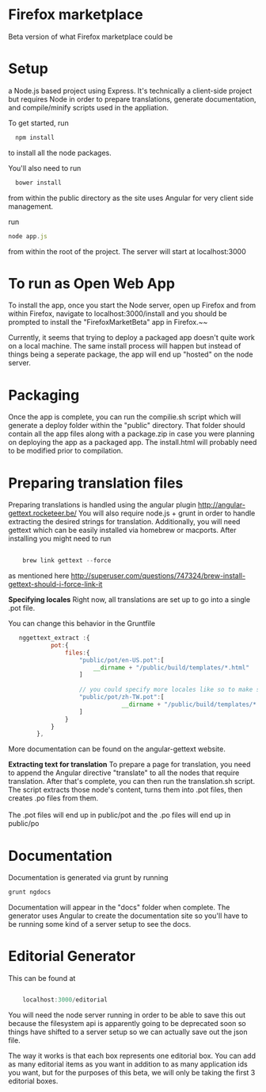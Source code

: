 Firefox marketplace
==========

Beta version of what Firefox marketplace could be

Setup
==========
a Node.js based project using Express. It's technically a client-side project but requires
Node in order to prepare translations, generate documentation, and compile/minify scripts used
in the appliation.



To get started, run
```javascript
  npm install
```

to install all the node packages.


You'll also need to run

```javascript
  bower install
```

from within the public directory as the site uses Angular for very client side management.

run 
```javascript
node app.js
```
from within the root of the project. The server will start at localhost:3000


To run as Open Web App
============
To install the app, once you start the Node server,  open up Firefox and from within Firefox, navigate to localhost:3000/install and you should be prompted to install the "FirefoxMarketBeta" app in Firefox.~~

Currently, it seems that trying to deploy a packaged app doesn't quite work on a local machine. The same install process will happen but instead of things 
being a seperate package, the app will end up "hosted" on the node server.



Packaging
============
Once the app is complete, you can run the compilie.sh script which will generate a deploy folder within the "public" directory. That folder should contain 
all the app files along with a package.zip in case you were planning on deploying the app as a packaged app. The install.html will probably need to be modified
prior to compilation.


Preparing translation files 
==============
Preparing translations is handled using the angular plugin http://angular-gettext.rocketeer.be/
You will also require node.js + grunt in order to handle extracting the desired strings for translation.
Additionally, you will need gettext which can be easily installed via homebrew or macports. After installing you might need to run

```javascript
    
    brew link gettext --force

```
as mentioned here http://superuser.com/questions/747324/brew-install-gettext-should-i-force-link-it

__Specifying locales__
Right now, all translations are set up to go into a single .pot file.

You can change this behavior in the Gruntfile
````javascript
   nggettext_extract :{
            pot:{
                files:{
                    "public/pot/en-US.pot":[
                        __dirname + "/public/build/templates/*.html"
                    ]
                    
                    // you could specify more locales like so to make seperate .pot files
                    "public/pot/zh-TW.pot":[
                                __dirname + "/public/build/templates/*.html"
                    ]
                }
            }
        },
````

More documentation can be found on the angular-gettext website.

__Extracting text for translation__
To prepare a page for translation, you need to append the Angular directive "translate" to all the nodes that require translation.
After that's complete, you can then run the translation.sh script. The script extracts those node's content, turns them into .pot files, then 
creates .po files from them. 
<br/>
<br/>
The .pot files will end up in public/pot and the .po files will end up in public/po


Documentation
=========
Documentation is generated via grunt by running 
````javascript
grunt ngdocs

````

Documentation will appear in the "docs" folder when complete.
The generator uses Angular to create the documentation site so 
you'll have to be running some kind of a server setup to see the docs.


Editorial Generator
============
This can be found at 
````javascript

    localhost:3000/editorial
````

You will need the node server running in order to be able to save this out because
the filesystem api is apparently going to be deprecated soon so things have 
shifted to a server setup so we can actually save out the json file.


The way it works is that each box represents one editorial box. You can add as many 
editorial items as you want in addition to as many application ids you want, but 
for the purposes of this beta, we will only be taking the first 3 editorial boxes.